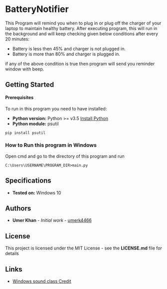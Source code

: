 # BatteryNotifier
This Program will remind you when to plug in or plug off the charger of your laptop to maintain healthy battery.
After executing program, this will run in the background and will keep checking given below conditions after every 20 minutes:
* Battery is less then 45% and charger is not plugged in.
* Battery is more than 80% and charger is plugged in.

if any of the above condition is true then program will send you reminder window with beep.
  
## Getting Started

#### Prerequisites
To run in this program you need to have installed:
* **Python version:** Python >= v3.5 [Install Python](https://www.python.org/downloads/)
* **Python module:** psutil
```
pip install psutil
```
### How to Run this program in Windows
Open cmd and go to the directory of this program and run
```
C:\Users\USERNAME\PROGRAM_DIR>main.py
```

## Specifications
* **Tested on:** Windows 10

## Authors

* **Umer Khan** - *Initial work* - [umerk4466](https://github.com/umerk4466)

## License

This project is licensed under the MIT License - see the **LICENSE.md** file for details

## Links

* [Windows sound class Credit](https://github.com/Paradoxis)
